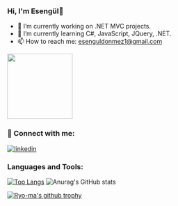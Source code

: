 

### Hi, I'm Esengül👋

- 🔭 I’m currently working on .NET MVC projects.
- 🌱 I’m currently learning C#, JavaScript, JQuery, .NET.
- 📫 How to reach me: esenguldonmez1@gmail.com
<div id="header" align="">
  <img src="https://i.hizliresim.com/nzt77jh.gif" width="150"/>
</div>

### 📩 Connect with me:

[![linkedin](https://img.shields.io/badge/Linkedin-000000?style=for-the-badge&logo=Linkedin&logoColor=white)](https://www.linkedin.com/in/esenguldonmez1/)

### Languages and Tools:

[![Top Langs](https://github-readme-stats.vercel.app/api/top-langs/?username=esenguldonmez&layout=compact&theme=tokyonight&langs_count=8)](https://github.com/anuraghazra/github-readme-stats)
![Anurag's GitHub stats](https://github-readme-stats.vercel.app/api?username=esenguldonmez&show_icons=true&theme=tokyonight)


[![Ryo-ma's github trophy](https://github-profile-trophy.vercel.app/?username=esenguldonmez&row=1)](https://github.com/ryo-ma/github-profile-trophy)



